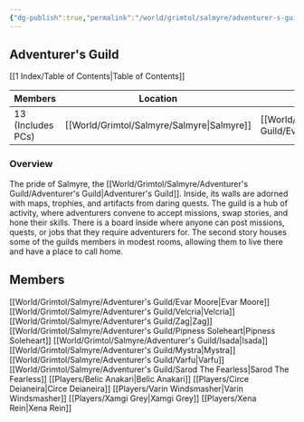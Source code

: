 ```yaml
---
{"dg-publish":true,"permalink":"/world/grimtol/salmyre/adventurer-s-guild/adventurer-s-guild/"}
---
```


## Adventurer's Guild

[[1 Index/Table of Contents\|Table of Contents]]

| Members           | Location    | Leader         | Allignment |
| ----------------- | ----------- | -------------- | ---------- |
| 13 (Includes PCs) | [[World/Grimtol/Salmyre/Salmyre\|Salmyre]] | [[World/Grimtol/Salmyre/Adventurer's Guild/Evar Moore\|Evar Moore]] | Neutral    |
### Overview
The pride of Salmyre, the [[World/Grimtol/Salmyre/Adventurer's Guild/Adventurer's Guild\|Adventurer's Guild]]. Inside, its walls are adorned with maps, trophies, and artifacts from daring quests. The guild is a hub of activity, where adventurers convene to accept missions, swap stories, and hone their skills. There is a board inside where anyone can post missions, quests, or jobs that they require adventurers for.
The second story houses some of the guilds members in modest rooms, allowing them to live there and have a place to call home. 
## Members
[[World/Grimtol/Salmyre/Adventurer's Guild/Evar Moore\|Evar Moore]]
[[World/Grimtol/Salmyre/Adventurer's Guild/Velcria\|Velcria]]
[[World/Grimtol/Salmyre/Adventurer's Guild/Zag\|Zag]]
[[World/Grimtol/Salmyre/Adventurer's Guild/Pipness Soleheart\|Pipness Soleheart]]
[[World/Grimtol/Salmyre/Adventurer's Guild/Isada\|Isada]]
[[World/Grimtol/Salmyre/Adventurer's Guild/Mystra\|Mystra]]
[[World/Grimtol/Salmyre/Adventurer's Guild/Varfu\|Varfu]]
[[World/Grimtol/Salmyre/Adventurer's Guild/Sarod The Fearless\|Sarod The Fearless]]
[[Players/Belic Anakari\|Belic Anakari]]
[[Players/Circe Deianeira\|Circe Deianeira]]
[[Players/Varin Windsmasher\|Varin Windsmasher]]
[[Players/Xamgi Grey\|Xamgi Grey]]
[[Players/Xena Rein\|Xena Rein]]
